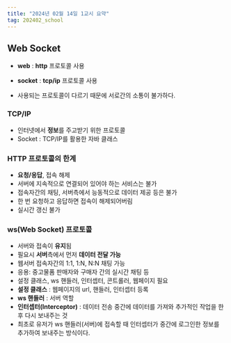 ```yaml
---
title: "2024년 02월 14일 1교시 요약"
tag: 202402_school
---
```


## Web Socket

- **web** : **http** 프로토콜 사용
- **socket** : **tcp/ip** 프로토콜 사용

- 사용되는 프로토콜이 다르기 때문에 서로간의 소통이 불가하다.

### TCP/IP

- 인터넷에서 **정보**를 주고받기 위한 프로토콜
- Socket : TCP/IP를 활용한 자바 클래스

### HTTP 프로토콜의 한계

- **요청/응답**, 접속 해제
- 서버에 지속적으로 연결되어 있어야 하는 서비스는 불가
- 접속자간의 채팅, 서버측에서 능동적으로 데이터 제공 등은 불가
- 한 번 요청하고 응답하면 접속이 해제되어버림
- 실시간 갱신 불가

### ws(Web Socket) 프로토콜

- 서버와 접속이 **유지**됨
- 필요시 **서버**측에서 먼저 **데이터 전달 가능**
- 웹서버 접속자간의 1:1, 1:N, N:N 채팅 가능
- 응용: 중고물품 판매자와 구매자 간의 실시간 채팅 등
- 설정 클래스, ws 핸들러, 인터셉터, 콘트롤러, 웹페이지 필요
- **설정 클래스** : 웹페이지의 url, 핸들러, 인터셉터 등록
- **ws 핸들러** : 서버 역할
- **인터셉터(Interceptor)** : 데이터 전송 중간에 데이터를 가져와 추가적인 작업을 한 후 다시 보내주는 것
- 최초로 유저가 ws 핸들러(서버)에 접속할 때 인터셉터가 중간에 로그인한 정보를 추가하여 보내주는 방식이다.